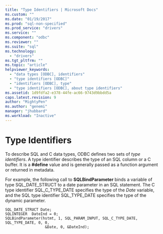 ```yaml
---
title: "Type Identifiers | Microsoft Docs"
ms.custom: ""
ms.date: "01/19/2017"
ms.prod: "sql-non-specified"
ms.prod_service: "drivers"
ms.service: ""
ms.component: "odbc"
ms.reviewer: ""
ms.suite: "sql"
ms.technology: 
  - "drivers"
ms.tgt_pltfrm: ""
ms.topic: "article"
helpviewer_keywords: 
  - "data types [ODBC], identifiers"
  - "type identifiers [ODBC]"
  - "identifiers [ODBC], type"
  - "type identifiers [ODBC], about type identifiers"
ms.assetid: 1d9fdfa2-e378-44fe-ac66-9743d9bbdd5a
caps.latest.revision: 9
author: "MightyPen"
ms.author: "genemi"
manager: "jhubbard"
ms.workload: "Inactive"
---
```

# Type Identifiers
To describe SQL and C data types, ODBC defines two sets of *type identifiers*. A type identifier describes the type of an SQL column or a C buffer. It is a **#define** value and is generally passed as a function argument or returned in metadata.  
  
 For example, the following call to **SQLBindParameter** binds a variable of type SQL_DATE_STRUCT to a date parameter in an SQL statement. The C type identifier SQL_C_TYPE_DATE specifies the type of the *Date* variable, and the SQL type identifier SQL_TYPE_DATE specifies the type of the dynamic parameter.  
  
```  
SQL_DATE_STRUCT Date;  
SQLINTEGER  DateInd = 0;  
SQLBindParameter(hstmt, 1, SQL_PARAM_INPUT, SQL_C_TYPE_DATE, SQL_TYPE_DATE, 0, 0,  
                  &Date, 0, &DateInd);  
```
